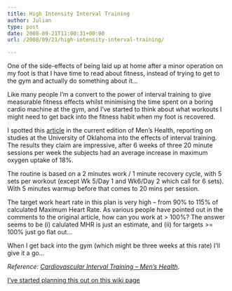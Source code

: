 ```yaml
---
title: High Intensity Interval Training
author: Julian
type: post
date: 2008-09-21T11:00:31+00:00
url: /2008/09/21/high-intensity-interval-training/

---
```

One of the side-effects of being laid up at home after a minor operation on my foot is that I have time to read about fitness, instead of trying to get to the gym and actually do something about it…

Like many people I’m a convert to the power of interval training to give measurable fitness effects whilst minimising the time spent on a boring cardio machine at the gym, and I’ve started to think about what workouts I might need to get back into the fitness habit when my foot is recovered.

I spotted this [article][1] in the current edition of Men’s Health, reporting on studies at the University of Oklahoma into the effects of interval training. The results they claim are impressive, after 6 weeks of three 20 minute sessions per week the subjects had an average increase in maximum oxygen uptake of 18%.

The routine is based on a 2 minutes work / 1 minute recovery cycle, with 5 sets per workout (except Wk 5/Day 1 and Wk6/Day 2 which call for 6 sets). With 5 minutes warmup before that comes to 20 mins per session.

The target work heart rate in this plan is very high – from 90% to 115% of calculated Maximum Heart Rate. As various people have pointed out in the comments to the original article, how can you work at > 100%? The answer seems to be (i) calulated MHR is just an estimate, and (ii) for targets >= 100% just go flat out…

When I get back into the gym (which might be three weeks at this rate) I’ll give it a go…

<cite>Reference: <a href="http://www.menshealth.com/cda/article.do?site=MensHealth&channel=fitness&category=cardio.activities&conitem=3d812c4d88ee9110VgnVCM10000013281eac____">Cardiovascular Interval Training &#8211; Men&#8217;s Health</a></cite>.

<ins datetime="2008-09-21T12:03:57+00:00">I&#8217;ve started planning this out on <a href="https://www.synesthesia.co.uk/wikka/IntervalTrainingPlan">this wiki page</a></ins>

 [1]: http://www.menshealth.com/cda/article.do?site=MensHealth&channel=fitness&category=cardio.activities&conitem=3d812c4d88ee9110VgnVCM10000013281eac____